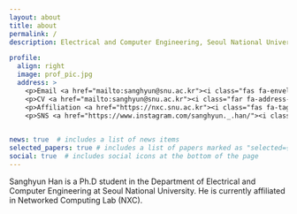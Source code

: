 ```yaml
---
layout: about
title: about
permalink: /
description: Electrical and Computer Engineering, Seoul National University

profile:
  align: right
  image: prof_pic.jpg
  address: >
    <p>Email <a href="mailto:sanghyun@snu.ac.kr"><i class="fas fa-envelope""></i></a><br></p>
    <p>CV <a href="mailto:sanghyun@snu.ac.kr"><i class="far fa-address-card"></i></p>
    <p>Affiliation <a href="https://nxc.snu.ac.kr"><i class="fas fa-tags"></i></p>
    <p>SNS <a href="https://www.instagram.com/sanghyun._.han/"><i class="fab fa-instagram"></i></i></p>
    

news: true  # includes a list of news items
selected_papers: true # includes a list of papers marked as "selected={true}"
social: true  # includes social icons at the bottom of the page
---
```


Sanghyun Han is a Ph.D student in the Department of Electrical and Computer Engineering at Seoul National University.
He is currently affiliated in Networked Computing Lab (NXC).